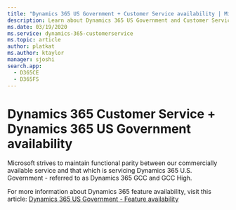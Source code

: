 ```yaml
---
title: "Dynamics 365 US Government + Customer Service availability | MicrosoftDocs"
description: Learn about Dynamics 365 US Government and Customer Service feature availability
ms.date: 03/19/2020
ms.service: dynamics-365-customerservice
ms.topic: article
author: platkat
ms.author: ktaylor
manager: sjoshi
search.app: 
  - D365CE
  - D365FS
---
```


# Dynamics 365 Customer Service + Dynamics 365 US Government availability

Microsoft strives to maintain functional parity between our commercially available service and that which is servicing Dynamics 365 U.S. Government - referred to as Dynamics 365 GCC and GCC High.

For more information about Dynamics 365 feature availability, visit this article: [Dynamics 365 US Government - Feature availability](https://docs.microsoft.com/power-platform/admin/government-feature-availability)
